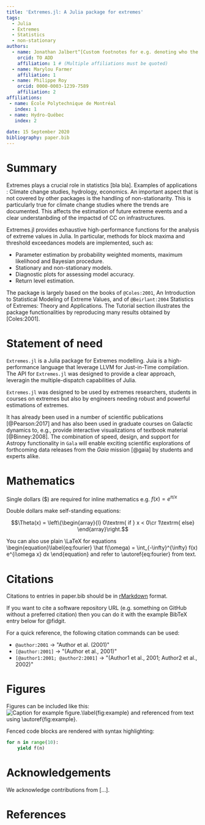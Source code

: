 ```yaml
---
title: 'Extremes.jl: A Julia package for extremes'
tags:
  - Julia
  - Extremes
  - Statistics
  - non-stationary
authors:
  - name: Jonathan Jalbert^[Custom footnotes for e.g. denoting who the corresspoinding author is can be included like this.]
    orcid: TO ADD
    affiliation: 1 # (Multiple affiliations must be quoted)
  - name: Marylou Farmer
    affiliation: 1
  - name: Philippe Roy
    orcid: 0000-0003-1239-7589
    affiliation: 2
affiliations:
 - name: École Polytechnique de Montréal
   index: 1
 - name: Hydro-Québec
   index: 2
 
date: 15 September 2020
bibliography: paper.bib
---
```


# Summary

Extremes plays a crucial role in statistics [bla bla]. Examples of applications : Climate change studies, hydrology, economics. An important aspect that is not covered by other packages is the handling of non-stationarity. This is particularly true for climate change studies where the trends are documented. This affects the estimation of future extreme events and a clear understanbding of the impactsd of CC on infrastructures.

Extremes.jl provides exhaustive high-performance functions for the analysis of extreme values in Julia. In particular, methods for block maxima and threshold exceedances models are implemented, such as:

* Parameter estimation by probability weighted moments, maximum likelihood and Bayesian procedure.
* Stationary and non-stationary models.
* Diagnostic plots for assessing model accuracy.
* Return level estimation.

The package is largely based on the books of `@Coles:2001`, An Introduction to Statistical Modeling of Extreme Values, and of `@Beirlant:2004` Statistics of Extremes: Theory and Applications. The Tutorial section illustrates the package functionalities by reproducing many results obtained by [Coles:2001].

# Statement of need 

`Extremes.jl` is a Julia package for Extremes modelling. Juia is a high-performance 
language that leverage LLVM for Just-in-Time compilation. The API for `Extremes.jl` was
designed to provide a clear approach, leveragin the multiple-dispatch capabilities of Julia.

`Extremes.jl` was designed to be used by extremes researchers,
students in courses on extremes but also by engineers needing robust and powerful estimations of extremes.

It has already been used in a number of scientific publications [@Pearson:2017] and has also been
used in graduate courses on Galactic dynamics to, e.g., provide interactive
visualizations of textbook material [@Binney:2008]. The combination of speed,
design, and support for Astropy functionality in `Gala` will enable exciting
scientific explorations of forthcoming data releases from the *Gaia* mission
[@gaia] by students and experts alike.

# Mathematics

Single dollars ($) are required for inline mathematics e.g. $f(x) = e^{\pi/x}$

Double dollars make self-standing equations:

$$\Theta(x) = \left\{\begin{array}{l}
0\textrm{ if } x < 0\cr
1\textrm{ else}
\end{array}\right.$$

You can also use plain \LaTeX for equations
\begin{equation}\label{eq:fourier}
\hat f(\omega) = \int_{-\infty}^{\infty} f(x) e^{i\omega x} dx
\end{equation}
and refer to \autoref{eq:fourier} from text.

# Citations

Citations to entries in paper.bib should be in
[rMarkdown](http://rmarkdown.rstudio.com/authoring_bibliographies_and_citations.html)
format.

If you want to cite a software repository URL (e.g. something on GitHub without a preferred
citation) then you can do it with the example BibTeX entry below for @fidgit.

For a quick reference, the following citation commands can be used:
- `@author:2001`  ->  "Author et al. (2001)"
- `[@author:2001]` -> "(Author et al., 2001)"
- `[@author1:2001; @author2:2001]` -> "(Author1 et al., 2001; Author2 et al., 2002)"

# Figures

Figures can be included like this:
![Caption for example figure.\label{fig:example}](figure.png)
and referenced from text using \autoref{fig:example}.

Fenced code blocks are rendered with syntax highlighting:
```python
for n in range(10):
    yield f(n)
```	

# Acknowledgements

We acknowledge contributions from [...].

# References
